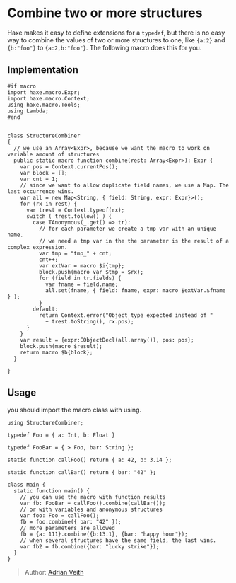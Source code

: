 [tags]: / "macro-function"

# Combine two or more structures

Haxe makes it easy to define extensions for a `typedef`, but there is no easy way to combine
the values of two or more structures to one, like `{a:2}` and `{b:"foo"}` to `{a:2,b:"foo"}`.
The following macro does this for you.

## Implementation

```
#if macro
import haxe.macro.Expr;
import haxe.macro.Context;
using haxe.macro.Tools;
using Lambda;
#end


class StructureCombiner
{
  // we use an Array<Expr>, because we want the macro to work on variable amount of structures
  public static macro function combine(rest: Array<Expr>): Expr {
    var pos = Context.currentPos();
    var block = [];
    var cnt = 1;
    // since we want to allow duplicate field names, we use a Map. The last occurrence wins.
    var all = new Map<String, { field: String, expr: Expr}>();
    for (rx in rest) {
      var trest = Context.typeof(rx);
      switch ( trest.follow() ) {
        case TAnonymous(_.get() => tr):
          // for each parameter we create a tmp var with an unique name.
          // we need a tmp var in the the parameter is the result of a complex expression.
          var tmp = "tmp_" + cnt;
          cnt++;
          var extVar = macro $i{tmp};
          block.push(macro var $tmp = $rx);
          for (field in tr.fields) {
            var fname = field.name;
            all.set(fname, { field: fname, expr: macro $extVar.$fname } );
          }
        default:
          return Context.error("Object type expected instead of "
            + trest.toString(), rx.pos);
      }
    }
    var result = {expr:EObjectDecl(all.array()), pos: pos};
    block.push(macro $result);
    return macro $b{block};
  }

}
```

## Usage

you should import the macro class with using.

```
using StructureCombiner;

typedef Foo = { a: Int, b: Float }

typedef FooBar = { > Foo, bar: String };

static function callFoo() return { a: 42, b: 3.14 };

static function callBar() return { bar: "42" };

class Main {
  static function main() {
    // you can use the macro with function results
    var fb: FooBar = callFoo().combine(callBar());
    // or with variables and anonymous structures
    var foo: Foo = callFoo();
    fb = foo.combine({ bar: "42" });
    // more parameters are allowed
    fb = {a: 111}.combine({b:13.1}, {bar: "happy hour"});
    // when several structures have the same field, the last wins.
    var fb2 = fb.combine({bar: "lucky strike"});
  }
}
```

> Author: [Adrian Veith](https://github.com/AdrianV)

